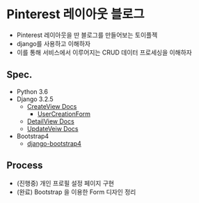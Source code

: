# Pinterest 레이아웃 블로그
 - Pinterest 레이아웃을 딴 블로그를 만들어보는 토이플젝
 - django를 사용하고 이해하자
 - 이를 통해 서비스에서 이루어지는 CRUD 데이터 프로세싱을 이해하자

## Spec.
 - Python 3.6
 - Django 3.2.5
   - [CreateView Docs](https://docs.djangoproject.com/en/3.2/ref/class-based-views/generic-editing/#django.views.generic.edit.CreateView)
     - [UserCreationForm](https://docs.djangoproject.com/en/3.2/topics/auth/default/#django.contrib.auth.forms.UserCreationForm)
   - [DetailView Docs](https://docs.djangoproject.com/en/3.2/ref/class-based-views/generic-display/#detailview)
   - [UpdateVeiw Docs](https://docs.djangoproject.com/en/3.2/ref/class-based-views/generic-editing/#django.views.generic.edit.UpdateView) 
 - Bootstrap4 
   - [django-bootstrap4](https://django-bootstrap4.readthedocs.io/en/latest/installation.html)

## Process
 - (진행중) 개인 프로필 설정 페이지 구현 
 - (완료) Bootstrap 을 이용한 Form 디자인 정리
